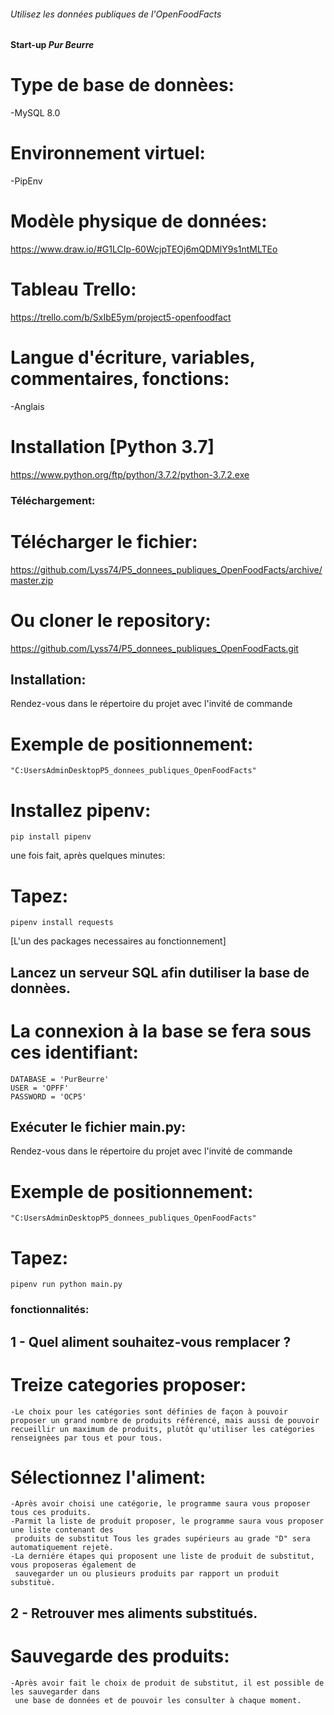 ###### Utilisez les données publiques de l'OpenFoodFacts

#### Start-up *Pur Beurre*

# Type de base de donnèes:
-MySQL 8.0

# Environnement virtuel:
-PipEnv

# Modèle physique de données: 
https://www.draw.io/#G1LCIp-60WcjpTEOj6mQDMlY9s1ntMLTEo

# Tableau Trello:
https://trello.com/b/SxIbE5ym/project5-openfoodfact

# Langue d'écriture, variables, commentaires, fonctions: 
-Anglais

# Installation [Python 3.7]
https://www.python.org/ftp/python/3.7.2/python-3.7.2.exe

### Téléchargement:

# Télécharger le fichier: 
https://github.com/Lyss74/P5_donnees_publiques_OpenFoodFacts/archive/master.zip

# Ou cloner le repository:
https://github.com/Lyss74/P5_donnees_publiques_OpenFoodFacts.git

## Installation:
Rendez-vous dans le répertoire du projet avec l'invité de commande

# Exemple de positionnement: 
    "C:UsersAdminDesktopP5_donnees_publiques_OpenFoodFacts"

# Installez pipenv: 
    pip install pipenv

une fois fait, après quelques minutes:

# Tapez: 
    pipenv install requests 
  [L'un des packages necessaires au fonctionnement]

## Lancez un serveur SQL afin dutiliser la base de donnèes.

# La connexion à la base se fera sous ces identifiant: 
    DATABASE = 'PurBeurre'
    USER = 'OPFF' 
    PASSWORD = 'OCP5' 

## Exécuter le fichier main.py:

Rendez-vous dans le répertoire du projet avec l'invité de commande

# Exemple de positionnement: 
    "C:UsersAdminDesktopP5_donnees_publiques_OpenFoodFacts"

# Tapez: 
    pipenv run python main.py


### fonctionnalités:

## 1 - Quel aliment souhaitez-vous remplacer ? 

# Treize categories proposer:
    -Le choix pour les catégories sont définies de façon à pouvoir proposer un grand nombre de produits référencé, mais aussi de pouvoir recueillir un maximum de produits, plutôt qu'utiliser les catégories renseignèes par tous et pour tous.

# Sélectionnez l'aliment:
    -Après avoir choisi une catégorie, le programme saura vous proposer tous ces produits. 
    -Parmit la liste de produit proposer, le programme saura vous proposer une liste contenant des 
     produits de substitut Tous les grades supérieurs au grade "D" sera automatiquement rejetè. 
    -La derniére étapes qui proposent une liste de produit de substitut, vous proposeras également de 
     sauvegarder un ou plusieurs produits par rapport un produit substituè.

## 2 - Retrouver mes aliments substitués.

#  Sauvegarde des produits:
    -Après avoir fait le choix de produit de substitut, il est possible de les sauvegarder dans 
     une base de données et de pouvoir les consulter à chaque moment.
